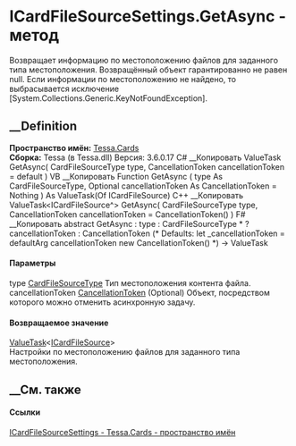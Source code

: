 # ICardFileSourceSettings.GetAsync - метод
Возвращает информацию по местоположению файлов для заданного типа
местоположения. Возвращённый объект гарантированно не равен null. Если
информации по местоположению не найдено, то выбрасывается исключение
[System.Collections.Generic.KeyNotFoundException].
## __Definition
 **Пространство имён:** [Tessa.Cards](N_Tessa_Cards.htm)  
 **Сборка:** Tessa (в Tessa.dll) Версия: 3.6.0.17
C# __Копировать
     ValueTask<ICardFileSource> GetAsync(
    	CardFileSourceType type,
    	CancellationToken cancellationToken = default
    )
VB __Копировать
     Function GetAsync ( 
    	type As CardFileSourceType,
    	Optional cancellationToken As CancellationToken = Nothing
    ) As ValueTask(Of ICardFileSource)
C++ __Копировать
     ValueTask<ICardFileSource^> GetAsync(
    	CardFileSourceType type, 
    	CancellationToken cancellationToken = CancellationToken()
    )
F# __Копировать
     abstract GetAsync : 
            type : CardFileSourceType * 
            ?cancellationToken : CancellationToken 
    (* Defaults:
            let _cancellationToken = defaultArg cancellationToken new CancellationToken()
    *)
    -> ValueTask<ICardFileSource> 
#### Параметры
type [CardFileSourceType](T_Tessa_Cards_CardFileSourceType.htm)
    Тип местоположения контента файла.
cancellationToken
[CancellationToken](https://learn.microsoft.com/dotnet/api/system.threading.cancellationtoken)
(Optional)
    Объект, посредством которого можно отменить асинхронную задачу.
#### Возвращаемое значение
[ValueTask](https://learn.microsoft.com/dotnet/api/system.threading.tasks.valuetask-1)<[ICardFileSource](T_Tessa_Cards_ICardFileSource.htm)>  
Настройки по местоположению файлов для заданного типа местоположения.
##  __См. также
#### Ссылки
[ICardFileSourceSettings - ](T_Tessa_Cards_ICardFileSourceSettings.htm)
[Tessa.Cards - пространство имён](N_Tessa_Cards.htm)
